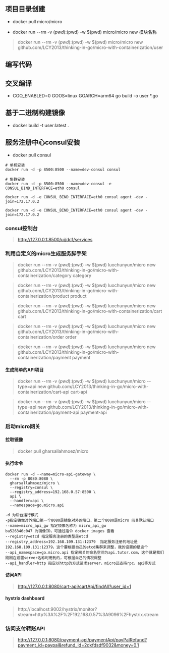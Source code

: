 ## 项目目录创建

- docker pull micro/micro

- docker run --rm -v $(pwd):$(pwd) -w $(pwd) micro/micro new 模块名称

> docker run --rm -v $(pwd):$(pwd) -w $(pwd) micro/micro new github.com/LCY2013/thinking-in-go/micro-with-containerization/user

## 编写代码

## 交叉编译

- CGO_ENABLED=0 GOOS=linux GOARCH=arm64 go build -o user *.go

## 基于二进制构建镜像

- docker build -t user:latest .

## 服务注册中心consul安装

- docker pull consul

```shell
# 单机安装
docker run -d -p 8500:8500 --name=dev-consul consul

# 集群安装
docker run -d -p 8500:8500 --name=dev-consul -e CONSUL_BIND_INTERFACE=eth0 consul

docker run -d -e CONSUL_BIND_INTERFACE=eth0 consul agent -dev -join=172.17.0.2

docker run -d -e CONSUL_BIND_INTERFACE=eth0 consul agent -dev -join=172.17.0.2
```

### consul控制台

> http://127.0.0.1:8500/ui/dc1/services

### 利用自定义的micro生成服务脚手架

> docker run --rm -v $(pwd):$(pwd) -w $(pwd) luochunyun/micro new github.com/LCY2013/thinking-in-go/micro-with-containerization/category category

> docker run --rm -v $(pwd):$(pwd) -w $(pwd) luochunyun/micro new github.com/LCY2013/thinking-in-go/micro-with-containerization/product product

> docker run --rm -v $(pwd):$(pwd) -w $(pwd) luochunyun/micro new github.com/LCY2013/thinking-in-go/micro-with-containerization/cart cart

> docker run --rm -v $(pwd):$(pwd) -w $(pwd) luochunyun/micro new github.com/LCY2013/thinking-in-go/micro-with-containerization/order order

> docker run --rm -v $(pwd):$(pwd) -w $(pwd) luochunyun/micro new github.com/LCY2013/thinking-in-go/micro-with-containerization/payment payment


#### 生成简单的API项目

> docker run --rm -v $(pwd):$(pwd) -w $(pwd) luochunyun/micro --type=api new github.com/LCY2013/thinking-in-go/micro-with-containerization/cart-api cart-api

> docker run --rm -v $(pwd):$(pwd) -w $(pwd) luochunyun/micro --type=api new github.com/LCY2013/thinking-in-go/micro-with-containerization/payment-api payment-api

### 启动micro网关

#### 拉取镜像

> docker pull gharsallahmoez/micro

#### 执行命令

```shell
docker run -d --name=micro-api-gateway \
  --rm -p 8080:8080 \
  gharsallahmoez/micro \
  --registry=consul \
  --registry_address=192.168.0.57:8500 \
  api \
  --handler=api \
  --namespace=go.micro.api
```

```text
-d 为后台运行模式
-p指定镜像对外端口第一个8080是镜像对外的端口，第二个8080是micro 网关默认端口
--name=micro_api_gw 指定镜像名称为 micro_api_gw
ba526346c047 为镜像ID，可通过指令 docker images 查看
--registry=etcd 指定服务注册的类型是etcd
--registry_address=192.168.109.131:12379  指定服务注册的地址是192.168.109.131:12379，这个要根据自己的etcd集群来调整，我的设置的是这个
--api_namespace=go.micro.api 指定网关的命名空间为api.tutor.com，这个就是我们刚刚在设置server名称时用到的，可根据自己的情况调整
--api_handler=http 指定以http的方式请求server，micro还支持rpc，api等方式
```

#### 访问API

> http://127.0.0.1:8080/cart-api/cartApi/findAll?user_id=1

#### hystrix dashboard

> http://localhost:9002/hystrix/monitor?stream=http%3A%2F%2F192.168.0.57%3A9096%2Fhystrix.stream

### 访问支付转账API

> http://127.0.0.1:8080/payment-api/paymentApi/payPalRefund?payment_id=paypal&refund_id=2dxfdsdf9032&money=0.1
